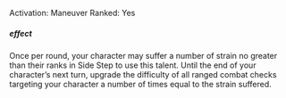 Activation: Maneuver
Ranked: Yes
##### effect
Once per round, your character may suffer a
number of strain no greater than their ranks
in Side Step to use this talent. Until the end
of your character’s next turn, upgrade the
difficulty of all ranged combat checks
targeting your character a number of times
equal to the strain suffered.